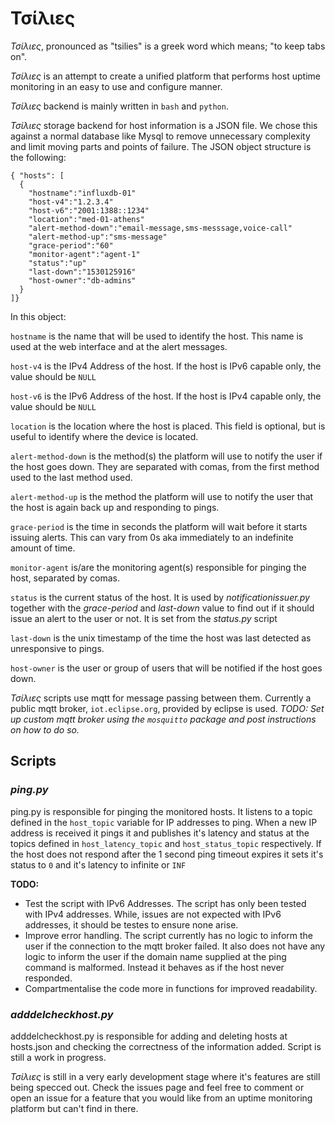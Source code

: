 # Τσίλιες

_Τσίλιες_, pronounced as "tsilies" is a greek word which means; "to keep tabs on".

_Τσίλιες_ is an attempt to create a unified platform that performs host uptime monitoring in an easy to use and configure manner.

_Τσίλιες_ backend is mainly written in `bash` and `python`.

_Τσίλιες_ storage backend for host information is a JSON file. We chose this against a normal database like Mysql to remove unnecessary complexity and limit moving parts and points of failure.
The JSON object structure is the following:
```
{ "hosts": [
  {
    "hostname":"influxdb-01"
    "host-v4":"1.2.3.4"
    "host-v6":"2001:1388::1234"
    "location":"med-01-athens"
    "alert-method-down":"email-message,sms-messsage,voice-call"
    "alert-method-up":"sms-message"
    "grace-period":"60"
    "monitor-agent":"agent-1"
    "status":"up"
    "last-down":"1530125916"
    "host-owner":"db-admins"
  }
]}
```
In this object:

`hostname` is the name that will be used to identify the host. This name is used at the web interface and at the alert messages.

`host-v4` is the IPv4 Address of the host. If the host is IPv6 capable only, the value should be
`NULL`

`host-v6` is the IPv6 Address of the host. If the host is IPv4 capable only, the value should be `NULL`

`location` is the location where the host is placed. This field is optional, but is useful to identify where the device is located.

`alert-method-down` is the method(s) the platform will use to notify the user if the host goes down.
They are separated with comas, from the first method used to the last method used.

`alert-method-up` is the method the platform will use to notify the user that the host is again back up and responding to pings.

`grace-period` is the time in seconds the platform will wait before it starts issuing alerts. This can vary from 0s aka immediately to an indefinite amount of time.

`monitor-agent` is/are the monitoring agent(s) responsible for pinging the host, separated by comas.

`status` is the current status of the host. It is used by _notificationissuer.py_ together with the _grace-period_ and _last-down_ value to find out if it should issue an alert to the user or not. It is set from the _status.py_ script

`last-down` is the unix timestamp of the time the host was last detected as unresponsive to pings.

`host-owner` is the user or group of users that will be notified if the host goes down.   

_Τσίλιες_ scripts use mqtt for message passing between them. Currently a public mqtt broker, `iot.eclipse.org`, provided by eclipse is used. _TODO: Set up custom mqtt broker using the `mosquitto` package and post instructions on how to do so._

## Scripts

### _ping.py_

ping.py is responsible for pinging the monitored hosts. It listens to a topic defined in the
`host_topic` variable for IP addresses to ping. When a new IP address is received it pings it and publishes it's latency and status at the topics defined in `host_latency_topic` and `host_status_topic` respectively. If the host does not respond after the 1 second ping timeout expires it sets it's status to `0` and it's latency to infinite or `INF`

__TODO:__

- Test the script with IPv6 Addresses. The script has only been tested with IPv4 addresses. While, issues are not expected with IPv6 addresses, it should be testes to ensure none arise.
- Improve error handling. The script currently has no logic to inform the user if the connection to the mqtt broker failed. It also does not have any logic to inform the user if the domain name supplied at the ping command is malformed. Instead it behaves as if the host never responded.
- Compartmentalise the code more in functions for improved readability.

### _adddelcheckhost.py_

adddelcheckhost.py is responsible for adding and deleting hosts at hosts.json and checking the correctness of the information added. Script is still a work in progress.



_Τσίλιες_ is still in a very early development stage where it's features are still being specced out. Check the issues page and feel free to comment or open an issue for a feature that you would like from an uptime monitoring platform but can't find in there.
